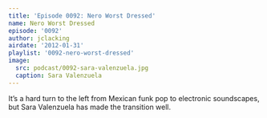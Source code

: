 ```yaml
---
title: 'Episode 0092: Nero Worst Dressed'
name: Nero Worst Dressed
episode: '0092'
author: jclacking
airdate: '2012-01-31'
playlist: '0092-nero-worst-dressed'
image:
  src: podcast/0092-sara-valenzuela.jpg
  caption: Sara Valenzuela
---
```

It’s a hard turn to the left from Mexican funk pop to electronic soundscapes, but Sara Valenzuela has made the transition well.
